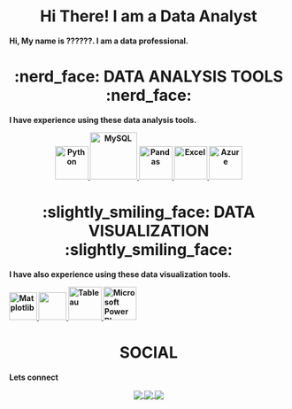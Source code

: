 <div align="center"> <h1 align="center"> Hi There! I am a Data Analyst </h1> </div>
<b>Hi, My name is ??????. I am a data professional.<b>
<p></p>
<div align="center"> <h1 align="center"> :nerd_face: DATA ANALYSIS TOOLS :nerd_face: </h1> 
</div>
<b>I have experience using these data analysis tools.<b>
<p align="center">
<a href="#"> <img src="https://www.python.org/static/community_logos/python-logo.png" 
alt="Python" height="60"/> </a>
<a href="#" target="_blank"> <img src="https://www.mysql.com/common/logos/logo-mysql�170x115.png" alt="MySQL" height="85"/> </a>
<a href="#" target="_blank"> <img 
src="https://upload.wikimedia.org/wikipedia/commons/thumb/e/ed/Pandas_logo.svg/2560px�Pandas_logo.svg.png" alt="Pandas" height="60"/> </a>
<a href="#" target="_blank"> <img 
src="https://upload.wikimedia.org/wikipedia/commons/thumb/3/34/Microsoft_Office_Excel_%2820
19%E2%80%93present%29.svg/512px�Microsoft_Office_Excel_%282019%E2%80%93present%29.svg.png" alt="Excel" height="60"/> </a>
<a href="#" target="_blank"> <img 
src="https://upload.wikimedia.org/wikipedia/commons/thumb/a/a8/Microsoft_Azure_Logo.svg/187
px-Microsoft_Azure_Logo.svg.png" alt="Azure" height="60"/> </a>
</p>
<div align="center"> <h1 align="center"> :slightly_smiling_face: DATA VISUALIZATION
:slightly_smiling_face: </h1> </div>
<b>I have also experience using these data visualization tools.<b>
<p align="center">

<a href="#" target="_blank"> <img 
src="https://matplotlib.org/stable/_images/sphx_glr_logos2_003.png" alt="Matplotlib" 
height="50"/> </a>
<a href="#" target="_blank"> <img src="https://seaborn.pydata.org/_static/logo-wide-lightbg.svg" 
height="50"/> </a>
<a href="#" target="_blank"> <img 
src="https://upload.wikimedia.org/wikipedia/en/thumb/0/06/Tableau_logo.svg/1920px�Tableau_logo.svg.png" alt="Tableau" height="60"/> </a>
<a href="#" target="_blank"> <img src="https://insightsoftware.com/wp�content/uploads/2018/03/blog-microsoft-power-bi-solid-color.jpg" alt="Microsoft Power BI" 
height="60"/> </a>
</p>
<div align="center"> <h1 align="center"> SOCIAL </h1> </div>
<b>Lets connect</b>
<p align="center">
<a href="https://www.linkedin.com/in/user-name/ " >
 <img align="center" src="https://img.shields.io/badge/linkedin-%230077B5.svg?&style=for-the�badge&logo=linkedin&logoColor=white" />
</a>
<a href="tableau public profile url">
 <img align="center" src="https://img.shields.io/badge/-Tableau-1e376b?style=for-the�badge&logo=tableau&logoColor=white" />
</a>
<a href="mailto: "> 
 <img align="center" src="https://img.shields.io/badge/gmail-f1f2f6.svg?&style=for-the�badge&logo=gmail&logoColor=red" />
</a>
</p>
